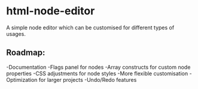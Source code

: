 # html-node-editor
A simple node editor which can be customised for different types of usages.

## Roadmap:
-Documentation
-Flags panel for nodes
-Array constructs for custom node properties
-CSS adjustments for node styles
-More flexible customisation
-Optimization for larger projects
-Undo/Redo features
